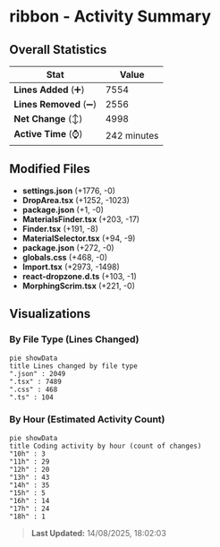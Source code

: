 # ribbon - Activity Summary 

## Overall Statistics

| Stat                   | Value                                                             |
| ---------------------- | ----------------------------------------------------------------- |
| **Lines Added** (➕)   | 7554                                          |
| **Lines Removed** (➖) | 2556                                        |
| **Net Change** (↕)    | 4998                |
| **Active Time** (⌚)   | 242 minutes |


## Modified Files
- **settings.json** (+1776, -0)
- **DropArea.tsx** (+1252, -1023)
- **package.json** (+1, -0)
- **MaterialsFinder.tsx** (+203, -17)
- **Finder.tsx** (+191, -8)
- **MaterialSelector.tsx** (+94, -9)
- **package.json** (+272, -0)
- **globals.css** (+468, -0)
- **Import.tsx** (+2973, -1498)
- **react-dropzone.d.ts** (+103, -1)
- **MorphingScrim.tsx** (+221, -0)

## Visualizations

### By File Type (Lines Changed)

```mermaid
pie showData
title Lines changed by file type
".json" : 2049
".tsx" : 7489
".css" : 468
".ts" : 104
```

### By Hour (Estimated Activity Count)

```mermaid
pie showData
title Coding activity by hour (count of changes)
"10h" : 3
"11h" : 29
"12h" : 20
"13h" : 43
"14h" : 35
"15h" : 5
"16h" : 14
"17h" : 24
"18h" : 1
```


> **Last Updated:** 14/08/2025, 18:02:03